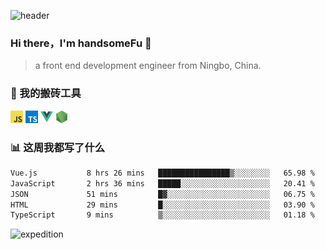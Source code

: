 ![header](https://raw.githubusercontent.com/fzq1998/fzq1998/master/header.png)

### Hi there，I'm handsomeFu 👋

> a front end development engineer from Ningbo, China.

### 🔧 我的搬砖工具
<code><img height="20" src="https://raw.githubusercontent.com/github/explore/80688e429a7d4ef2fca1e82350fe8e3517d3494d/topics/javascript/javascript.png" alt="javascript"></code>
<code><img height="20" src="https://raw.githubusercontent.com/github/explore/80688e429a7d4ef2fca1e82350fe8e3517d3494d/topics/typescript/typescript.png" alt="typescript"></code>
<code><img height="20" src="https://raw.githubusercontent.com/github/explore/80688e429a7d4ef2fca1e82350fe8e3517d3494d/topics/vue/vue.png" alt="vue"></code>
<code><img height="20" src="https://raw.githubusercontent.com/github/explore/80688e429a7d4ef2fca1e82350fe8e3517d3494d/topics/nodejs/nodejs.png" alt="nodejs"></code>



### 📊 这周我都写了什么
<!--START_SECTION:waka-->

```txt
Vue.js           8 hrs 26 mins   ████████████████▒░░░░░░░░   65.98 %
JavaScript       2 hrs 36 mins   █████░░░░░░░░░░░░░░░░░░░░   20.41 %
JSON             51 mins         █▓░░░░░░░░░░░░░░░░░░░░░░░   06.75 %
HTML             29 mins         █░░░░░░░░░░░░░░░░░░░░░░░░   03.90 %
TypeScript       9 mins          ▒░░░░░░░░░░░░░░░░░░░░░░░░   01.18 %
```

<!--END_SECTION:waka-->


![expedition](https://raw.githubusercontent.com/fzq1998/fzq1998/master/expedition.gif)


